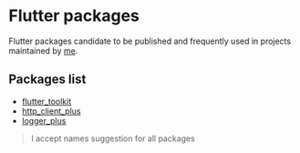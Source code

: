 # Flutter packages

Flutter packages candidate to be published and frequently used in projects maintained by [me](https://github.com/pedrox-hs).

## Packages list

- [flutter_toolkit](flutter_toolkit)
- [http_client_plus](http_client_plus)
- [logger_plus](logger_plus)

> I accept names suggestion for all packages
